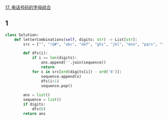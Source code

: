 [17. 电话号码的字母组合](https://leetcode-cn.com/problems/letter-combinations-of-a-phone-number/)

## 1

```py
class Solution:
    def letterCombinations(self, digits: str) -> List[str]:
        src = ["", "!@#", "abc", "def", "ghi", "jkl", "mno", "pqrs", "tuv", "wxyz"]

        def dfs(i):
            if i == len(digits):
                ans.append(''.join(sequence))
                return
            for x in src[ord(digits[i]) - ord('0')]:
                sequence.append(x)
                dfs(i+1)
                sequence.pop()
        
        ans = list()
        sequence = list()
        if digits:
            dfs(0)
        return ans
```
